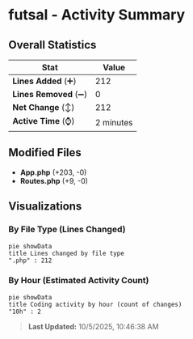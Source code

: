 # futsal - Activity Summary 

## Overall Statistics

| Stat                   | Value                                                             |
| ---------------------- | ----------------------------------------------------------------- |
| **Lines Added** (➕)   | 212                                          |
| **Lines Removed** (➖) | 0                                        |
| **Net Change** (↕)    | 212                |
| **Active Time** (⌚)   | 2 minutes |


## Modified Files
- **App.php** (+203, -0)
- **Routes.php** (+9, -0)

## Visualizations

### By File Type (Lines Changed)

```mermaid
pie showData
title Lines changed by file type
".php" : 212
```

### By Hour (Estimated Activity Count)

```mermaid
pie showData
title Coding activity by hour (count of changes)
"10h" : 2
```


> **Last Updated:** 10/5/2025, 10:46:38 AM